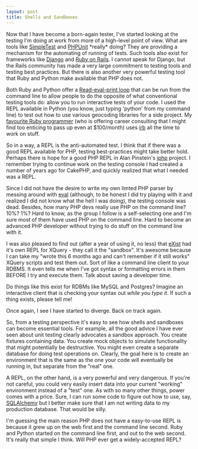 ```yaml
--- 
layout: post
title: Shells and Sandboxes
---
```

<p>
Now that I have become a born-again tester, I've started looking at the testing I'm doing at work from more of a high-level point of view.  What are tools like <a href="http://www.simpletest.org/">SimpleTest</a> and <a href="http://www.phpunit.de/">PHPUnit</a> *really* doing?  They are providing a mechanism for the automating of running of tests.  Such tools also exist for frameworks like <a href="http://www.djangoproject.com">Django</a> and <a href="http://www.rubyonrails.org">Ruby on Rails</a>.  I cannot speak for Django, but the Rails community has made a very large commitment to testing tools and testing best practices.  But there is also another very powerful testing tool that Ruby and Python make available that PHP does not.
</p>
<p>
Both Ruby and Python offer a <a href="http://en.wikipedia.org/wiki/REPL">Read-eval-print loop</a> that can be run from the command line to allow people to do the opposite of what conventional testing tools do:  allow you to run interactive tests of your code.  I used the REPL available in Python (you know, just typing 'python' from my command line) to test out how to use various geocoding libraries for a side project.  My <a href="http://gilesbowkett.blogspot.com/">favourite Ruby programmer</a> (who is offering career consulting that I might find too enticing to pass up even at $100/month) uses <a href="http://en.wikipedia.org/wiki/Interactive_Ruby_Shell">irb</a> all the time to work on stuff.
</p>
<p>So in a way, a REPL is the anti-automated test.  I think that if there was a good REPL available for PHP, testing best-practices might take better hold.  Perhaps there is hope for a good PHP REPL in Alan Pinstein's <a href="http://github.com/apinstein/iphp">iphp</a> project.  I remember trying to continue work on the testing console I had created a number of years ago for CakePHP, and quickly realized that what I needed was a REPL.</p>
<p>
Since I did not have the desire to write my own limted PHP parser by messing around with <a href="http://www.php.net/eval">eval</a> (although, to be honest I did try playing with it and realized I did not know what the hell I was doing), the testing console was dead.  Besides, how many PHP devs really use PHP on the command line?  10%? 1%?  Hard to know, as the group I follow is a self-selecting one and I'm sure most of them have used PHP on the command line.  Hard to become an advanced PHP developer without trying to do stuff on the command line with it.
</p>
<p>
I was also pleased to find out (after a year of using it, no less) that <a href="http://exist-db.org/">eXist</a> had it's own REPL for XQuery - they call it the "sandbox".  It's awesome because I can take my "wrote this 6 months ago and can't remember if it still works" XQuery scripts and test them out.  Sort of like a command line client to your RDBMS.  It even tells me when I've got syntax or formatting errors in them BEFORE I try and execute them.  Talk about saving a developer time.
</p>
<p>
Do things like this exist for RDBMs like MySQL and Postgres?  Imagine an interactive client that is checking your syntax out <i>while you type it</i>.  If such a thing exists, please tell me!
</p>
<p>
Once again, I see I have started to diverge.  Back on track again.  
</p>
<p>
So, from a testing perspective it's easy to see how shells and sandboxes can become essential tools.  For example, all the good advice I have ever seen about unit testing clearly advocates a sandbox approach.  You create fixtures containing data.  You create mock objects to simulate functionality that might potentially be destructive.  You might even create a separate database for doing test operations on.  Clearly, the goal here is to create an environment that is the same as the one your code will eventually be running in, but separate from the "real" one.
</p>
<p>
A REPL, on the other hand, is a very powerful and very dangerous.  If you're not careful, you could very easily insert data into your current "working" environment instead of a "test" one.  As with so many other things, power comes with a price.  Sure, I can run some code to figure out how to use, say, <a href="http://www.sqlalchemy.org/">SQLAlchemy</a> but I better make sure that I am not writing data to my production database.  That would be silly.</p>
<p>
I'm guessing the main reason PHP does not have a easy-to-use REPL is because it grew up on the web first and the command line second.  Ruby and Python started on the command line first, and out to the web second.  It's really that simple I think.  Will PHP ever get a widely-accepted REPL?
</p>
